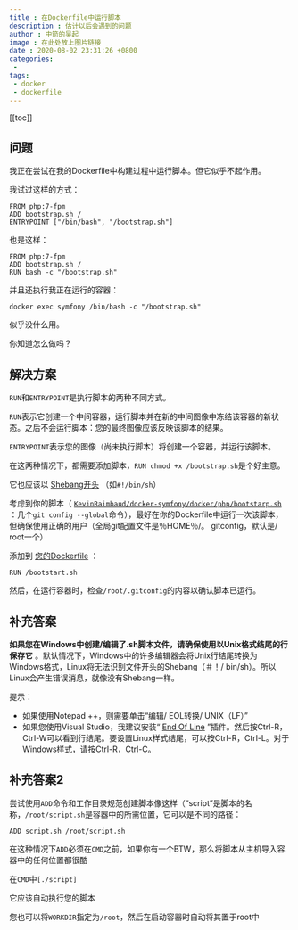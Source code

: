 ```yaml
---
title : 在Dockerfile中运行脚本
description : 估计以后会遇到的问题
author : 中箭的吴起
image : 在此处放上图片链接
date : 2020-08-02 23:31:26 +0800
categories:
 -
tags:
 - docker
 - dockerfile
---
```

[[toc]]

## 问题
我正在尝试在我的Dockerfile中构建过程中运行脚本。但它似乎不起作用。

我试过这样的方式：

```
FROM php:7-fpm
ADD bootstrap.sh /
ENTRYPOINT ["/bin/bash", "/bootstrap.sh"]

```

也是这样：

```
FROM php:7-fpm
ADD bootstrap.sh /
RUN bash -c "/bootstrap.sh"

```

并且还执行我正在运行的容器：

```
docker exec symfony /bin/bash -c "/bootstrap.sh"

```

似乎没什么用。

你知道怎么做吗？


## 解决方案
`RUN`和`ENTRYPOINT`是执行脚本的两种不同方式。

`RUN`表示它创建一个中间容器，运行脚本并在新的中间图像中冻结该容器的新状态。之后不会运行脚本：您的最终图像应该反映该脚本的结果。

`ENTRYPOINT`表示您的图像（尚未执行脚本）将创建一个容器，并运行该脚本。

在这两种情况下，都需要添加脚本，`RUN chmod +x /bootstrap.sh`是个好主意。

它也应该以 [Shebang开头](https://en.wikipedia.org/wiki/Shebang_%28Unix%29) （如`#!/bin/sh`）

考虑到你的脚本（ [`KevinRaimbaud/docker-symfony/docker/php/bootstarp.sh`](https://github.com/KevinRaimbaud/docker-symfony/blob/master/docker/php/bootstarp.sh) ：几个`git config --global`命令），最好在你的Dockerfile中运行一次该脚本，但确保使用正确的用户（全局git配置文件是％HOME％/。 gitconfig，默认是/ root一个）

添加到 [您的Dockerfile](https://github.com/KevinRaimbaud/docker-symfony/blob/1b55c799aefa651ff341fe2e5a15828bd480270d/docker/php/Dockerfile#L33-L34) ：

```
RUN /bootstart.sh

```

然后，在运行容器时，检查`/root/.gitconfig`的内容以确认脚本已运行。


## 补充答案

**如果您在Windows中创建/编辑了.sh脚本文件，请确保使用以Unix格式结尾的行保存它** 。默认情况下，Windows中的许多编辑器会将Unix行结尾转换为Windows格式，Linux将无法识别文件开头的Shebang（＃！/ bin/sh）。所以Linux会产生错误消息，就像没有Shebang一样。

提示：

*   如果使用Notepad ++，则需要单击“编辑/ EOL转换/ UNIX（LF）”
*   如果您使用Visual Studio，我建议安装“ [End Of Line](https://marketplace.visualstudio.com/items?itemName=rolfwr.EndoftheLine) ”插件。然后按Ctrl\-R，Ctrl\-W可以看到行结尾。要设置Linux样式结尾，可以按Ctrl\-R，Ctrl\-L。对于Windows样式，请按Ctrl\-R，Ctrl\-C。

## 补充答案2

尝试使用`ADD`命令和工作目录规范创建脚本像这样（“script”是脚本的名称，`/root/script.sh`是容器中的所需位置，它可以是不同的路径：

```
ADD script.sh /root/script.sh

```

在这种情况下`ADD`必须在`CMD`之前，如果你有一个BTW，那么将脚本从主机导入容器中的任何位置都很酷

在`CMD`中`[./script]`

它应该自动执行您的脚本

您也可以将`WORKDIR`指定为`/root`，然后在启动容器时自动将其置于root中